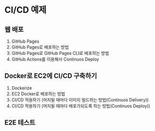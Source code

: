# CI/CD 예제

## 웹 배포

1. GitHub Pages
2. GitHub Pages로 배포하는 방법
3. GitHub Pages로 GitHub Pages CLI로 배포하는 방법
4. GitHub Actions를 이용해서 Continuos Deploy

## Docker로 EC2에 CI/CD 구축하기

1. Dockerize
2. EC2 Docker로 배포하는 방법
3. CI/CD 적용하기 (머지될 때마다 이미지 빌드하는 방법(Continuos Delivery))
4. CI/CD 적용하기 (머지될 때마다 배포가되도록 하는 방법(Continuos Deploy))

## E2E 테스트
